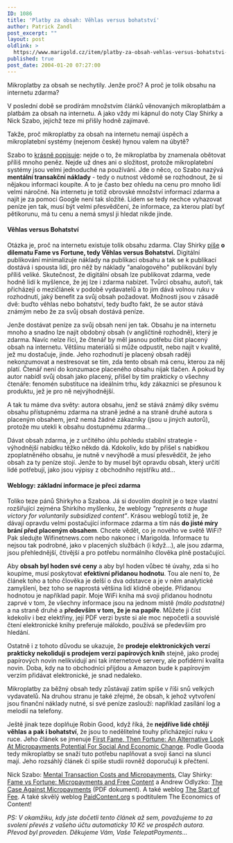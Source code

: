 ```yaml
---
ID: 1086
title: 'Platby za obsah: Věhlas versus bohatství'
author: Patrick Zandl
post_excerpt: ""
layout: post
oldlink: >
  https://www.marigold.cz/item/platby-za-obsah-vehlas-versus-bohatstvi-1086
published: true
post_date: 2004-01-20 07:27:00
---
```

Mikroplatby za obsah se nechytily. Jenže proč? A proč je tolik obsahu na internetu zdarma?<!--more--><p>
V poslední době se prodírám množstvím článků věnovaných mikroplatbám a platbám za obsah na internetu. A jako vždy mi kápnul do noty Clay Shirky a Nick Szabo, jejichž teze mi přišly hodně zajímavé. </p>

<p>
Takže, proč mikroplatby za obsah na internetu nemají úspěch a mikroplatební systémy (nejenom české) hynou valem na úbytě? 
<p>
Szabo to <A href="http://szabo.best.vwh.net/micropayments.html">krásně popisuje</A>: nejde o to, že mikroplatba by znamenala obětovat příliš mnoho peněz. Nejde už dnes ani o složitost, protože mikroplatební systémy jsou velmi jednoduché na používání. Jde o něco, co Szabo nazývá <STRONG>mentální transakční náklady</STRONG> - tedy o nutnost vědomě se rozhodnout, že si nějakou informaci koupíte. A to je často bez ohledu na cenu pro mnoho lidí velmi náročné. Na internetu je totiž obrovské množství informací zdarma a najít je za pomoci Google není tak složité. Lidem se tedy nechce vyhazovat peníze jen tak, musí být velmi přesvědčení, že informace, za kterou platí byť pětikorunu, má tu cenu a nemá smysl ji hledat nikde jinde. 
<H4>Věhlas versus Bohatství</H4>
<p>
Otázka je, proč na internetu existuje tolik obsahu zdarma. Clay Shirky <A href="http://www.shirky.com/writings/fame_vs_fortune.html" target=_blank>píše</A> <B>o dilematu Fame vs Fortune, tedy Věhlas versus Bohatství.</B> Digitální publikování minimalizuje náklady na publikaci obsahu a tak se k publikaci dostává i spousta lidí, pro něž by náklady "analogového" publikování byly příliš veliké. Skutečnost, že digitální obsah lze publikovat zdarma, vede hodně lidí k myšlence, že jej lze i zdarma nabízet. Tvůrci obsahu, autoři, tak přicházejí o mezičlánek v podobě vydavatelů a to jim dává volnou ruku v rozhodnutí, jaký benefit za svůj obsah požadovat. Možnosti jsou v zásadě dvě: buďto věhlas nebo bohatství, tedy buďto fakt, že se autor stává známým nebo že za svůj obsah dostává peníze. 
<p>
Jenže dostávat peníze za svůj obsah není jen tak. Obsahu je na internetu mnoho a snadno lze najít obdobný obsah (v angličtině rozhodně), který je zdarma. Navíc nelze říci, že čtenář by měl jasnou potřebu číst placený obsah na internetu. Většinu materiálů si může odpustit, nebo najít v kvalitě, jež mu dostačuje, jinde. Jeho rozhodnutí je placený obsah raději nekonzumovat a nestresovat se tím, zda tento obsah má cenu, kterou za něj platí. Čtenář není do konzumace placeného obsahu nijak tlačen. A pokud by autor nabídl svůj obsah jako placený, přišel by tím prakticky o všechny čtenáře: fenomén substituce na ideálním trhu, kdy zákazníci se přesunou k produktu, jež je pro ně nejvýhodnější. 
<p>
A tak tu máme dva světy: autora obsahu, jenž se stává známý díky svému obsahu přístupnému zdarma na straně jedné a na straně druhé autora s placeným obsahem, jenž nemá žádné zákazníky (jsou u jiných autorů), protože mu utekli k obsahu dostupnému zdarma... 
<p>
Dávat obsah zdarma, je z určitého úhlu pohledu stabilní strategie - výhodnější nabídku těžko někdo dá. Kdokoliv, kdo by přišel s nabídkou zpoplatněného obsahu, je nutně v nevýhodě a musí přesvědčit, že jeho obsah za ty peníze stojí. Jenže to by musel být opravdu obsah, který určití lidé potřebují, jako jsou výpisy z obchodního rejstříku atd... 
<H4>Weblogy: základní informace je přeci zdarma</H4>
<p>
Toliko teze pánů Shirkyho a Szaboa. Já si dovolím doplnit je o teze vlastní rozšiřující zejména Shirkiho myšlenku, že weblogy <EM>"represents a huge victory for voluntarily subsidized content"</EM>. Krásou weblogů totiž je, že dávají opravdu velmi postačující informace zdarma a tím nás <STRONG>do jisté míry brání před placeným obsahem</STRONG>. Chcete vědět, co je nového ve světě WiFi? Pak sledujte Wifinetnews.com nebo nakonec i Marigolda. Informace tu nejsou tak podrobné, jako v placených službách (i když...), ale jsou zdarma, jsou přehlednější, čtivější a pro potřebu normálního člověka plně postačující. 
<p>
Aby <STRONG>obsah byl hoden své ceny</STRONG> a aby byl hoden vůbec té úvahy, zda si ho koupíme, musí poskytovat <STRONG>efektivní přidanou hodnotu</STRONG>. Tou ale není to, že článek toho a toho člověka je delší o dva odstavce a je v něm analytické zamyšlení, bez toho se naprostá většina lidí klidně obejde. Přidanou hodnotou je například papír. Moje WiFi kniha má svoji přidanou hodnotu zaprvé v tom, že všechny informace jsou na jednom místě <EM>(málo podstatné)</EM> a na straně druhé a <STRONG>především v tom, že je na papíře</STRONG>. Můžete ji číst kdekoliv i bez elektřiny, její PDF verzi byste si ale moc nepočetli a souvislé čtení elektronické knihy preferuje málokdo, používá se především pro hledání. 
<p>
Ostatně i z tohoto důvodu se ukazuje, že <STRONG>prodeje elektronických verzí prakticky nekolidují s prodejem verzí papírových knih</STRONG> stejně, jako prodej papírových novin nelikvidují ani tak internetové servery, ale pofidérní kvalita novin. Doba, kdy na to obchodníci přijdou a Amazon bude k papírovým verzím přidávat elektronické, je snad nedaleko. 
<p>
Mikroplatby za běžný obsah tedy zůstávají zatím spíše v říši snů velkých vydavatelů. Na druhou stranu je také zřejmé, že obsah, k jehož vytvoření jsou finanční náklady nutné, si své peníze zaslouží: například zasílání log a melodií na telefony. 
<p>
Ještě jinak teze doplňuje Robin Good, když říká, že <STRONG>nejdříve lidé chtějí věhlas a pak i bohatství</STRONG>, že jsou to nedělitelné touhy přicházející ruku v ruce. Jeho článek se jmenuje <A href="http://www.masternewmedia.org/2003/09/29/first_fame_then_fortune_an_alternative_look_at_micropayments_potential_for_social_and_economic_change.htm" target=_blank>First Fame, Then Fortune: An Alternative Look At Micropayments Potential For Social And Economic Change</A>. Podle Gooda tedy mikroplatby se snaží tuto potřebu naplňovat a svoji šanci na slunci mají. Jeho rozsáhlý článek či spíše studii rovněž doporučuji k přečtení. &#160;
<p>
Nick Szabo: <A href="http://szabo.best.vwh.net/berlinmentalmicro.pdf">Mental Transaction Costs and Micropayments</A>, Clay Shirky: <A href="http://www.shirky.com/writings/fame_vs_fortune.html" target=_blank>Fame vs Fortune: Micropayments and Free Content</A>&#160;a Andrew Odlyzko: <A href="http://www.dtc.umn.edu/~odlyzko/doc/case.against.micropayments.pdf" target=_blank>The Case Against Micropayments</A> (PDF dokument). A také weblog <A href="http://www.thestartoffee.com/" target=_blank>The Start of Fee</A>. A také skvělý weblog <A href="http://www.paidcontent.org/" target=_blank>PaidContent.org</A>&#160;s podtitulem The Economics of Content!</p>

<p>
<EM>PS: V okamžiku, kdy jste dočetli tento článek až sem, považujeme to za svolení převés z vašeho účtu automaticky 10 Kč ve prospěch autora. Převod byl proveden.&#160;Děkujeme Vám, Vaše TelepatPayments...</EM></p>
</FONT>